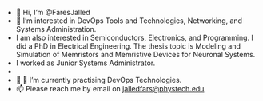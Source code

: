 - 👋 Hi, I’m @FaresJalled 
- 👀 I’m interested in DevOps Tools and Technologies, Networking, and Systems Administration.
- I am also interested in Semiconductors, Electronics, and Programming. I did a PhD in Electrical Engineering. The thesis topic is Modeling and Simulation of Memristors and Memristive Devices for Neuronal Systems.
- I worked as Junior Systems Administrator.
- 
- 💞️ 🌱 I’m currently practising DevOps Technologies.
- 📫 Please reach me by email on  jalledfars@phystech.edu

<!---
FaresJalled/FaresJalled is a ✨ special ✨ repository because its `README.md` (this file) appears on your GitHub profile.
You can click the Preview link to take a look at your changes.
--->
